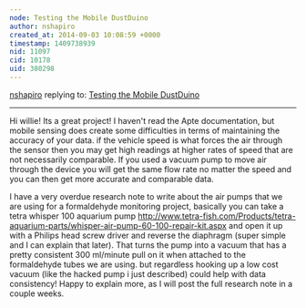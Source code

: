 ```yaml
---
node: Testing the Mobile DustDuino
author: nshapiro
created_at: 2014-09-03 10:08:59 +0000
timestamp: 1409738939
nid: 11097
cid: 10178
uid: 380298
---
```




[nshapiro](../profile/nshapiro) replying to: [Testing the Mobile DustDuino](../notes/Willie/09-02-2014/testing-the-mobile-dustduino)

----
Hi willie! Its a great project! I haven't read the Apte documentation, but mobile sensing does create some difficulties in terms of maintaining the accuracy of your data. if the vehicle speed is what forces the air through the sensor then you may get high readings at higher rates of speed that are not necessarily comparable. If you used a vacuum pump to move air through the device you will get the same flow rate no matter the speed and you can then get more accurate and comparable data. 

 I have a very overdue research note to write about the air pumps that we are using for a formaldehyde monitoring project, basically you can take a tetra whisper 100 aquarium pump http://www.tetra-fish.com/Products/tetra-aquarium-parts/whisper-air-pump-60-100-repair-kit.aspx and open it up with a Philips head screw driver and reverse the diaphragm (super simple and I can explain that later). That turns the pump into a vacuum that has a pretty consistent 300 ml/minute pull on it when attached to the formaldehyde tubes we are using. but regardless hooking up a low cost vacuum (like the hacked pump i just described) could help with data consistency! Happy to explain more, as I will post the full research note in a couple weeks. 